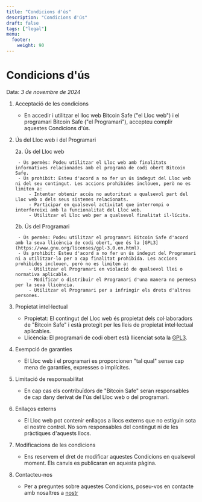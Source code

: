 ```yaml
---
title: "Condicions d'ús"
description: "Condicions d'ús"
draft: false
tags: ["legal"]
menu:
  footer:
    weight: 90
---
```


# Condicions d'ús

Data: *3 de novembre de 2024*

1. Acceptació de les condicions

    - En accedir i utilitzar el lloc web Bitcoin Safe ("el Lloc web") i el programari Bitcoin Safe ("el Programari"), accepteu complir aquestes Condicions d'ús. 

2. Ús del Lloc web i del Programari

    2a. Ús del Lloc web

        - Ús permès: Podeu utilitzar el Lloc web amb finalitats informatives relacionades amb el programa de codi obert Bitcoin Safe.
        - Ús prohibit: Esteu d'acord a no fer un ús indegut del Lloc web ni del seu contingut. Les accions prohibides inclouen, però no es limiten a:
            - Intentar obtenir accés no autoritzat a qualsevol part del Lloc web o dels seus sistemes relacionats.
            - Participar en qualsevol activitat que interrompi o interfereixi amb la funcionalitat del Lloc web.
            - Utilitzar el Lloc web per a qualsevol finalitat il·lícita.

    2b. Ús del Programari

        - Ús permès: Podeu utilitzar el programari Bitcoin Safe d'acord amb la seva llicència de codi obert, que és la [GPL3](https://www.gnu.org/licenses/gpl-3.0.en.html).
        - Ús prohibit: Esteu d'acord a no fer un ús indegut del Programari ni a utilitzar-lo per a cap finalitat prohibida. Les accions prohibides inclouen, però no es limiten a:
            - Utilitzar el Programari en violació de qualsevol llei o normativa aplicable.
            - Modificar o distribuir el Programari d'una manera no permesa per la seva llicència.
            - Utilitzar el Programari per a infringir els drets d'altres persones.

3. Propietat intel·lectual

    - Propietat: El contingut del Lloc web és propietat dels col·laboradors de "Bitcoin Safe" i està protegit per les lleis de propietat intel·lectual aplicables.
    - Llicència: El programari de codi obert està llicenciat sota la [GPL3](https://www.gnu.org/licenses/gpl-3.0.en.html).

4. Exempció de garanties

    - El Lloc web i el programari es proporcionen "tal qual" sense cap mena de garanties, expresses o implícites.

5. Limitació de responsabilitat

    - En cap cas els contribuïdors de "Bitcoin Safe" seran responsables de cap dany derivat de l'ús del Lloc web o del programari.

6. Enllaços externs

    - El Lloc web pot contenir enllaços a llocs externs que no estiguin sota el nostre control. No som responsables del contingut ni de les pràctiques d'aquests llocs.

7. Modificacions de les condicions

    - Ens reservem el dret de modificar aquestes Condicions en qualsevol moment. Els canvis es publicaran en aquesta pàgina.

8. Contacteu-nos

    - Per a preguntes sobre aquestes Condicions, poseu-vos en contacte amb nosaltres a [nostr](https://nostr.com/npub1g9uhysae68vhvwwqel8v9enr9mg43rn4tpurs6a9g4jsrw6nl7lsplhs9v)